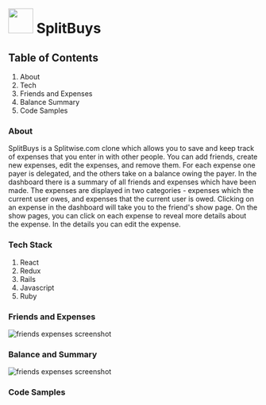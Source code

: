 # <img style="height:50px; width: 50px;" src="https://user-images.githubusercontent.com/10789682/167139895-f26cf89f-2b72-4c0f-957d-2083fec31e5a.png" style="" alt="" /> SplitBuys 

## Table of Contents 

 1. About
 2. Tech
 3. Friends and Expenses
 4. Balance Summary
 5. Code Samples

### About 

  SplitBuys is a Splitwise.com clone which allows you to save and keep track of expenses that you enter in with other people.  You can add friends, create new expenses, edit the expenses, and remove them.  For each expense one payer is delegated, and the others take on a balance owing the payer.  In the dashboard there is a summary of all friends and expenses which have been made. The expenses are displayed in two categories - expenses which the current user owes, and expenses that the current user is owed. Clicking on an expense in the dashboard will take you to the friend's show page.  On the show pages, you can click on each expense to reveal more details about the expense. In the details you can edit the expense.     

### Tech Stack

 1. React
 2. Redux
 3. Rails
 4. Javascript
 5. Ruby

### Friends and Expenses 

<img src="https://user-images.githubusercontent.com/10789682/167151498-beaec850-98b5-4ceb-ac2c-b194c567aa61.png" alt="friends expenses screenshot" />


### Balance and Summary 

<img src="https://user-images.githubusercontent.com/10789682/167150627-aa620690-b94b-42e4-a20a-f65d37e3ad6e.png" alt="friends expenses screenshot" />

### Code Samples


